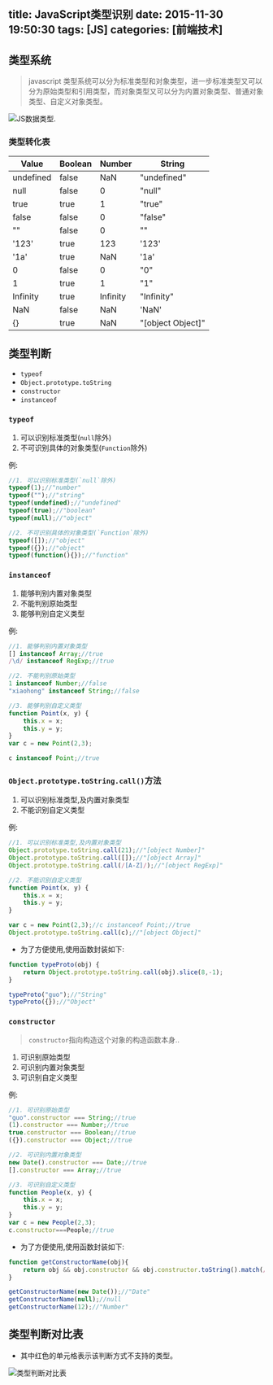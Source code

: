 title: JavaScript类型识别
date: 2015-11-30 19:50:30
tags: [JS]
categories: [前端技术]
---

## 类型系统

> javascript 类型系统可以分为标准类型和对象类型，进一步标准类型又可以分为原始类型和引用类型，而对象类型又可以分为内置对象类型、普通对象类型、自定义对象类型。

![JS数据类型](//ws1.sinaimg.cn/large/82d12951gy1feuqvmu3hgj20ie0dw75f.jpg).

### 类型转化表

|Value|Boolean|Number|String|
|-----|-------|------|------|
|undefined|false|NaN|"undefined"|
|null|false|0|"null"|
|true|true|1|"true"|
|false|false|0|"false"|
|""|false|0|""|
|'123'|true|123|'123'|
|'1a'|true|NaN|'1a'|
|0|false|0|"0"|
|1|true|1|"1"|
|Infinity|true|Infinity|"Infinity"|
|NaN|false|NaN|'NaN'|
|{}|true|NaN|"[object Object]"|

## 类型判断

* `typeof`
* `Object.prototype.toString`
* `constructor`
* `instanceof`

### `typeof`
1. 可以识别标准类型(`null`除外)
2. 不可识别具体的对象类型(`Function`除外)

例:

```javascript
//1. 可以识别标准类型(`null`除外)
typeof(1);//"number"
typeof("");//"string"
typeof(undefined);//"undefined"
typeof(true);//"boolean"
typeof(null);//"object"

//2. 不可识别具体的对象类型(`Function`除外)
typeof([]);//"object"
typeof({});//"object"
typeof(function(){});//"function"
```

### `instanceof`
1. 能够判别内置对象类型
2. 不能判别原始类型
3. 能够判别自定义类型

例:

```javascript
//1. 能够判别内置对象类型
[] instanceof Array;//true
/\d/ instanceof RegExp;//true

//2. 不能判别原始类型
1 instanceof Number;//false
"xiaohong" instanceof String;//false

//3. 能够判别自定义类型
function Point(x, y) {
	this.x = x;
	this.y = y;
}
var c = new Point(2,3);

c instanceof Point;//true
```

### `Object.prototype.toString.call()`方法
1. 可以识别标准类型,及内置对象类型
2. 不能识别自定义类型

例:
```javascript
//1. 可以识别标准类型,及内置对象类型
Object.prototype.toString.call(21);//"[object Number]"
Object.prototype.toString.call([]);//"[object Array]"
Object.prototype.toString.call(/[A-Z]/);//"[object RegExp]"

//2. 不能识别自定义类型
function Point(x, y) {
	this.x = x;
	this.y = y;
}

var c = new Point(2,3);//c instanceof Point;//true
Object.prototype.toString.call(c);//"[object Object]"
```
- 为了方便使用,使用函数封装如下:
```javascript
function typeProto(obj) {
	return Object.prototype.toString.call(obj).slice(8,-1);
}

typeProto("guo");//"String"
typeProto({});//"Object"
```

### `constructor`

> `constructor`指向构造这个对象的构造函数本身..

1. 可识别原始类型
2. 可识别内置对象类型
3. 可识别自定义类型

例:

```javascript
//1. 可识别原始类型
"guo".constructor === String;//true
(1).constructor === Number;//true
true.constructor === Boolean;//true
({}).constructor === Object;//true

//2. 可识别内置对象类型
new Date().constructor === Date;//true
[].constructor === Array;//true

//3. 可识别自定义类型
function People(x, y) {
	this.x = x;
	this.y = y;
}
var c = new People(2,3);
c.constructor===People;//true
```

- 为了方便使用,使用函数封装如下:


```javascript
function getConstructorName(obj){
	return obj && obj.constructor && obj.constructor.toString().match(/function\s*([^(]*)/)[1];
}

getConstructorName(new Date());//"Date"
getConstructorName(null);//null
getConstructorName(12);//"Number"

```

## 类型判断对比表
- 其中红色的单元格表示该判断方式不支持的类型。

![类型判断对比表](//ws1.sinaimg.cn/large/82d12951gy1feuqvmmxcpj20z80mkwkg.jpg)
